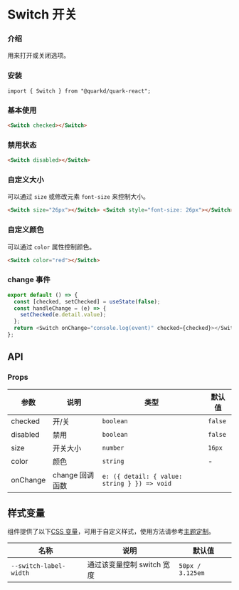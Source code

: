 # Switch 开关

### 介绍

用来打开或关闭选项。

### 安装

```tsx
import { Switch } from "@quarkd/quark-react";
```

### 基本使用

```html
<Switch checked></Switch>
```

### 禁用状态

```html
<Switch disabled></Switch>
```

### 自定义大小

可以通过 `size` 或修改元素 `font-size` 来控制大小。

```html
<Switch size="26px"></Switch> <Switch style="font-size: 26px"></Switch>
```

### 自定义颜色

可以通过 `color` 属性控制颜色。

```html
<Switch color="red"></Switch>
```

### change 事件

```js
export default () => {
  const [checked, setChecked] = useState(false);
  const handleChange = (e) => {
    setChecked(e.detail.value);
  };
  return <Switch onChange="console.log(event)" checked={checked}></Switch>;
};
```

## API

### Props

| 参数     | 说明            | 类型                                   | 默认值  |
| -------- | --------------- | -------------------------------------- | ------- |
| checked  | 开/关           | `boolean`                              | `false` |
| disabled | 禁用            | `boolean`                              | `false` |
| size     | 开关大小        | `number`                               | `16px ` |
| color    | 颜色            | `string`                               | -       |
| onChange | change 回调函数 | `e: ({ detail: { value: string } }) => void` |

## 样式变量

组件提供了以下[CSS 变量](https://developer.mozilla.org/zh-CN/docs/Web/CSS/Using_CSS_custom_properties)，可用于自定义样式，使用方法请参考[主题定制](#/zh-CN/guide/theme)。

| 名称                   | 说明                       | 默认值           |
| ---------------------- | -------------------------- | ---------------- |
| `--switch-label-width` | 通过该变量控制 switch 宽度 | `50px / 3.125em` |
